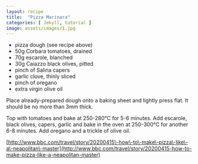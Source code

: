 ```yaml
---
layout: recipe
title:  "Pizza Marinara"
categories: [ Jekyll, tutorial ]
image: assets/images/1.jpg
---
```


- pizza dough \(see recipe above\)
- 50g Corbara tomatoes, drained
- 70g escarole, blanched
- 30g Caiazzo black olives, pitted
- pinch of Salina capers
- garlic clove, thinly sliced
- pinch of oregano
- extra virgin olive oil

Place already\-prepared dough onto a baking sheet and lightly press flat. It should be no more than 3mm thick.

Top with tomatoes and bake at 250\-280°C for 5\-6 minutes. Add escarole, black olives, capers, garlic and bake in the oven at 250\-300°C for another 6\-8 minutes. Add oregano and a trickle of olive oil.

[http://www.bbc.com/travel/story/20200415\-how\-to\-make\-pizza\-like\-a\-neapolitan\-master](http://www.bbc.com/travel/story/20200415-how-to-make-pizza-like-a-neapolitan-master)
